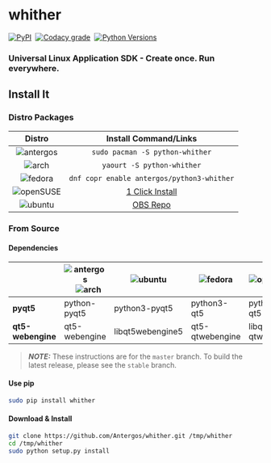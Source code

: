 # whither
[![PyPI](https://img.shields.io/pypi/v/whither.svg?style=flat-square)](https://pypi.python.org/pypi/whither) &nbsp;[![Codacy grade][codacy]](https://www.codacy.com/app/Antergos/whither) &nbsp;[![Python Versions](https://img.shields.io/pypi/pyversions/whither.svg?style=flat-square)]()

### Universal Linux Application SDK - Create once. Run everywhere.

## Install It

### Distro Packages
|Distro|Install Command/Links|
|:---:|:---:|
|![antergos][antergos]|`sudo pacman -S python-whither`|
|![arch][arch]        |`yaourt -S python-whither`|
|![fedora][fedora]    |`dnf copr enable antergos/python3-whither`|
|![openSUSE][openSUSE]|[1 Click Install](https://software.opensuse.org/ymp/home:antergos/openSUSE_Leap_42.2/whither.ymp?base=openSUSE%3ALeap%3A42.2&query=python3-whither)|
|![ubuntu][ubuntu]    |[OBS Repo](https://software.opensuse.org/download.html?project=home:antergos&package=python3-whither)|

### From Source

#### Dependencies
|                       | ![antergos][antergos] &nbsp;&nbsp; ![arch][arch] | ![ubuntu][ubuntu] | ![fedora][fedora] | ![openSUSE][openSUSE] | 
|-----------------------|--------------------------------------------------|-------------------|-------------------|-----------------------|
|**pyqt5**              |python-pyqt5                                      |python3-pyqt5      |python3-qt5        |python3-qt5            |
|**qt5-webengine**      |qt5-webengine                                     |libqt5webengine5   |qt5-qtwebengine    |libqt5-qtwebengine     |

> ***NOTE:*** These instructions are for the `master` branch. To build the latest release, please see the `stable` branch.

#### Use pip
```sh
sudo pip install whither
```
#### Download & Install
```sh
git clone https://github.com/Antergos/whither.git /tmp/whither
cd /tmp/whither
sudo python setup.py install
```

[antergos]: https://antergos.com/distro-logos/logo-square26x26.png "antergos"
[arch]: https://antergos.com/distro-logos/archlogo26x26.png "arch"
[fedora]: https://antergos.com/distro-logos/fedora-logo.png "fedora"
[openSUSE]: https://antergos.com/distro-logos/Geeko-button-bling7.png "openSUSE"
[ubuntu]: https://antergos.com/distro-logos/ubuntu_orange_hex.png "ubuntu"
[debian]: https://antergos.com/distro-logos/openlogo-nd-25.png "debian"

[codacy]: https://img.shields.io/codacy/grade/140ddf3d48af4497bc691e4f957aa164.svg?style=flat-square "Codacy Grade"
